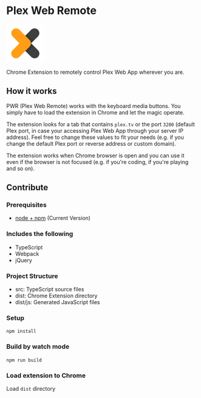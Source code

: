 # Plex Web Remote

<img src="https://raw.githubusercontent.com/maximelafarie/plex-web-remote/master/dist/img/icon.png" width="100">

Chrome Extension to remotely control Plex Web App wherever you are.

## How it works

PWR (Plex Web Remote) works with the keyboard media buttons. You simply have to load the extension in Chrome
and let the magic operate.

The extension looks for a tab that contains `plex.tv` or the port `3200` (default Plex port, in case your accessing 
Plex Web App through your server IP address). Feel free to change these values to fit your needs (e.g. if you change the
default Plex port or reverse address or custom domain).

The extension works when Chrome browser is open and you can use it even if the browser is not focused (e.g. if you're
coding, if you're playing and so on).


## Contribute
### Prerequisites

* [node + npm](https://nodejs.org/) (Current Version)

### Includes the following

* TypeScript
* Webpack
* jQuery

### Project Structure

* src: TypeScript source files
* dist: Chrome Extension directory
* dist/js: Generated JavaScript files

### Setup

```
npm install
```

### Build by watch mode

```
npm run build
```

### Load extension to Chrome

Load `dist` directory

